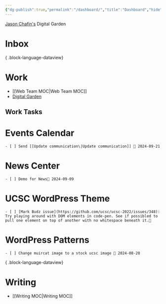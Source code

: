 ```yaml
---
{"dg-publish":true,"permalink":"/dashboard/","title":"Dashboard","hide":true,"tags":["gardenEntry"]}
---
```


[Jason Chafin's](https://jasonchafin.com) Digital Garden
# Inbox

{ .block-language-dataview}
# Work

- [[Web Team MOC\|Web Team MOC]]
- [Digital Garden](https://herm-garden.netlify.app/)

## Work Tasks
# Events Calendar

    - [ ] Send [[Update communication\|Update communication]] 📅 2024-09-21
# News Center

    - [ ] Demo for News📅 2024-09-09
# UCSC WordPress Theme

    - [ ] [Mark Budz issue](https://github.com/ucsc/ucsc-2022/issues/348): Try playing around with DOM elements in code-pen. See if possibled to pull one element on top of another with no whitespace beneath it.🔼
# WordPress Patterns

    - [ ] Change muircat image to a stock ucsc image 📅 2024-08-20

{ .block-language-dataview}

# Writing

- [[Writing MOC\|Writing MOC]]

